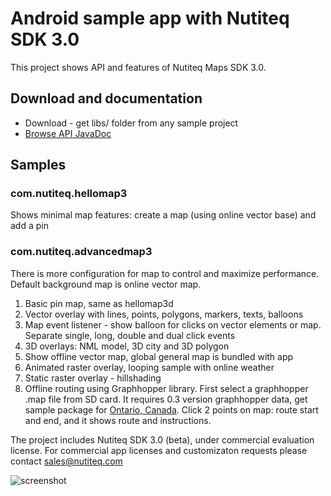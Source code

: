 # Android sample app with Nutiteq SDK 3.0


This project shows API and features of Nutiteq Maps SDK 3.0.

## Download and documentation
  * Download - get libs/ folder from any sample project
  * [Browse API JavaDoc](http://nutiteq.github.io/hellomap3d-android/)

## Samples
### com.nutiteq.hellomap3
Shows minimal map features: create a map (using online vector base) and add a pin

### com.nutiteq.advancedmap3
There is more configuration for map to control and maximize performance. Default background map is online vector map.

 1. Basic pin map, same as hellomap3d
 1. Vector overlay with lines, points, polygons, markers, texts, balloons
 1. Map event listener - show balloon for clicks on vector elements or map. Separate single, long, double and dual click events
 1. 3D overlays: NML model, 3D city and 3D polygon
 1. Show offline vector map, global general map is bundled with app
 1. Animated raster overlay, looping sample with online weather
 1. Static raster overlay - hillshading
 1. Offline routing using Graphhopper library. First select a graphhopper .map file from SD card. It requires 0.3 version graphhopper data, get sample package for [Ontario, Canada](https://dl.dropboxusercontent.com/u/3573333/mapdata/graphhopper-0.3/canada-ontario-gh3.zip). Click 2 points on map: route start and end, and it shows route and instructions.

The project includes Nutiteq SDK 3.0 (beta), under commercial evaluation license. For commercial app licenses and customizaton requests please contact sales@nutiteq.com

![screenshot](
https://dl.dropboxusercontent.com/u/3573333/public_web/berlin_vector_25D.png)
